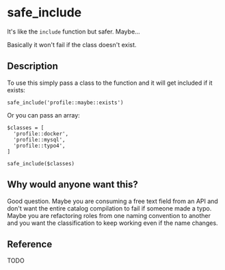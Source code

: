 
# safe_include

It's like the `include` function but safer. Maybe...

Basically it won't fail if the class doesn't exist.

## Description

To use this simply pass a class to the function and it will get included if it exists:

```puppet
safe_include('profile::maybe::exists')
```

Or you can pass an array:

```puppet
$classes = [
  'profile::docker',
  'profile::mysql',
  'profile::typo4',
]

safe_include($classes)
```

## Why would anyone want this?

Good question. Maybe you are consuming a free text field from an API and don't want the entire catalog compilation to fail if someone made a typo. Maybe you are refactoring roles from one naming convention to another and you want the classification to keep working even if the name changes.

## Reference

TODO